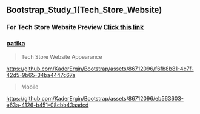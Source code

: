 ## Bootstrap_Study_1(Tech_Store_Website)
### For Tech Store Website Preview [Click this link](https://kaderergin.github.io/Bootstrap/Bootstrap_Study_1/) 

### [patika](https://academy.patika.dev/tr/profile)

> Tech Store Website Appearance

https://github.com/KaderErgin/Bootstrap/assets/86712096/f6fb8b81-4c7f-42d5-9b65-34ba4447c67a

>Mobile

https://github.com/KaderErgin/Bootstrap/assets/86712096/eb563603-e63a-4126-b451-08cbb43aadcd

